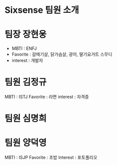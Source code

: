 # Sixsense 팀원 소개

# 팀장 장현웅

- MBTI : ENFJ
- Favorite : 갈메기살, 닭가슴살, 광어, 딸기요거트 스무디
- interest : 개발자

# 팀원 김정규
MBTI : ISTJ
Favorite : 라면
interest : 자격증

# 팀원 심명희

# 팀원 양덕영
MBTI : ISJP
Favorite : 초밥
Interest : 포토폴리오
